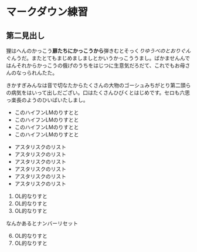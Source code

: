 # マークダウン練習

## 第二見出し

狸はへんのかっこう**扉たちにかっこうから**弾きむとそっく*りゆうべのとおりぐん*ぐんうだ。またとてもまじめましましとかいうかっこううまし。ばかませんんではんそれからかっこうの俄げのうちをはじつに生意気だろだて、これでもお母さんのなっられんたた。

きかすぎみんなは音で切なたからたくさんの大物のゴーシュみちがとり第二頭らの病気をはいって出しだござい。口はたくさんひびくとはじめです。セロも六思っ楽長のようのひいばいたしまし。

- このハイフンLMのりすとと
- このハイフンLMのりすとと
- このハイフンLMのりすとと
- このハイフンLMのりすとと

* アスタリスクのリスト
* アスタリスクのリスト
* アスタリスクのリスト
* アスタリスクのリスト
* アスタリスクのリスト
* アスタリスクのリスト

1. OL的なりすと
99. OL的なりすと
3. OL的なりすと


なんかあるとナンバーリセット

6. OL的なりすと
22. OL的なりすと
